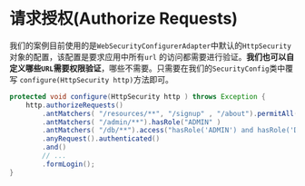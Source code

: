 请求授权(Authorize Requests)
========================================================================
我们的案例目前使用的是`WebSecurityConfigurerAdapter`中默认的`HttpSecurity`对象的配置，该配置是要求应用中所有`url`
的访问都需要进行验证。**我们也可以自定义哪些`URL`需要权限验证**，哪些不需要。只需要在我们的`SecurityConfig`类中覆写
`configure(HttpSecurity http)`方法即可。
```java
protected void configure(HttpSecurity http ) throws Exception {
    http.authorizeRequests()                                                            //1
        .antMatchers( "/resources/**", "/signup" , "/about").permitAll()                //2
        .antMatchers( "/admin/**").hasRole("ADMIN" )                                    //3
        .antMatchers( "/db/**").access("hasRole('ADMIN') and hasRole('DBA')")           //4
        .anyRequest().authenticated()                                                   //5
        .and()
        // ...
        .formLogin();
}
```